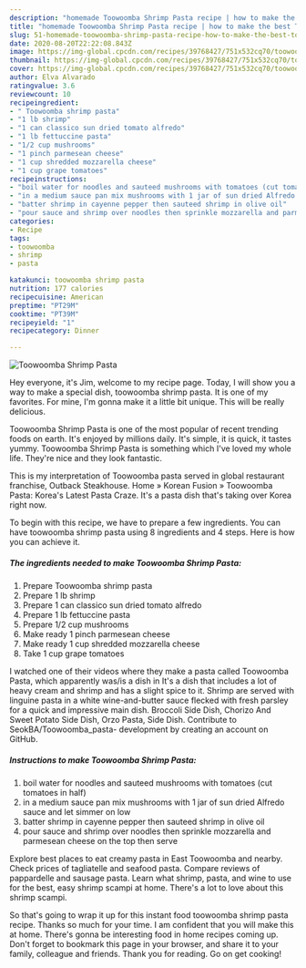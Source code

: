 ```yaml
---
description: "homemade Toowoomba Shrimp Pasta recipe | how to make the best Toowoomba Shrimp Pasta"
title: "homemade Toowoomba Shrimp Pasta recipe | how to make the best Toowoomba Shrimp Pasta"
slug: 51-homemade-toowoomba-shrimp-pasta-recipe-how-to-make-the-best-toowoomba-shrimp-pasta
date: 2020-08-20T22:22:08.843Z
image: https://img-global.cpcdn.com/recipes/39768427/751x532cq70/toowoomba-shrimp-pasta-recipe-main-photo.jpg
thumbnail: https://img-global.cpcdn.com/recipes/39768427/751x532cq70/toowoomba-shrimp-pasta-recipe-main-photo.jpg
cover: https://img-global.cpcdn.com/recipes/39768427/751x532cq70/toowoomba-shrimp-pasta-recipe-main-photo.jpg
author: Elva Alvarado
ratingvalue: 3.6
reviewcount: 10
recipeingredient:
- " Toowoomba shrimp pasta"
- "1 lb shrimp"
- "1 can classico sun dried tomato alfredo"
- "1 lb fettuccine pasta"
- "1/2 cup mushrooms"
- "1 pinch parmesean cheese"
- "1 cup shredded mozzarella cheese"
- "1 cup grape tomatoes"
recipeinstructions:
- "boil water for noodles and sauteed mushrooms with tomatoes (cut tomatoes in half)"
- "in a medium sauce pan mix mushrooms with 1 jar of sun dried Alfredo sauce and let simmer on low"
- "batter shrimp in cayenne pepper then sauteed shrimp in olive oil"
- "pour sauce and shrimp over noodles then sprinkle mozzarella and parmesean cheese on the top then serve"
categories:
- Recipe
tags:
- toowoomba
- shrimp
- pasta

katakunci: toowoomba shrimp pasta 
nutrition: 177 calories
recipecuisine: American
preptime: "PT29M"
cooktime: "PT39M"
recipeyield: "1"
recipecategory: Dinner

---
```



![Toowoomba Shrimp Pasta](https://img-global.cpcdn.com/recipes/39768427/751x532cq70/toowoomba-shrimp-pasta-recipe-main-photo.jpg)

Hey everyone, it's Jim, welcome to my recipe page. Today, I will show you a way to make a special dish, toowoomba shrimp pasta. It is one of my favorites. For mine, I'm gonna make it a little bit unique. This will be really delicious.

Toowoomba Shrimp Pasta is one of the most popular of recent trending foods on earth. It's enjoyed by millions daily. It's simple, it is quick, it tastes yummy. Toowoomba Shrimp Pasta is something which I've loved my whole life. They're nice and they look fantastic.

This is my interpretation of Toowoomba pasta served in global restaurant franchise, Outback Steakhouse. Home » Korean Fusion » Toowoomba Pasta: Korea&#39;s Latest Pasta Craze. It&#39;s a pasta dish that&#39;s taking over Korea right now.


To begin with this recipe, we have to prepare a few ingredients. You can have toowoomba shrimp pasta using 8 ingredients and 4 steps. Here is how you can achieve it.

<!--inarticleads1-->

##### The ingredients needed to make Toowoomba Shrimp Pasta:

1. Prepare  Toowoomba shrimp pasta
1. Prepare 1 lb shrimp
1. Prepare 1 can classico sun dried tomato alfredo
1. Prepare 1 lb fettuccine pasta
1. Prepare 1/2 cup mushrooms
1. Make ready 1 pinch parmesean cheese
1. Make ready 1 cup shredded mozzarella cheese
1. Take 1 cup grape tomatoes


I watched one of their videos where they make a pasta called Toowoomba Pasta, which apparently was/is a dish in It&#39;s a dish that includes a lot of heavy cream and shrimp and has a slight spice to it. Shrimp are served with linguine pasta in a white wine-and-butter sauce flecked with fresh parsley for a quick and impressive main dish. Broccoli Side Dish, Chorizo And Sweet Potato Side Dish, Orzo Pasta, Side Dish. Contribute to SeokBA/Toowoomba_pasta- development by creating an account on GitHub. 

<!--inarticleads2-->

##### Instructions to make Toowoomba Shrimp Pasta:

1. boil water for noodles and sauteed mushrooms with tomatoes (cut tomatoes in half)
1. in a medium sauce pan mix mushrooms with 1 jar of sun dried Alfredo sauce and let simmer on low
1. batter shrimp in cayenne pepper then sauteed shrimp in olive oil
1. pour sauce and shrimp over noodles then sprinkle mozzarella and parmesean cheese on the top then serve


Explore best places to eat creamy pasta in East Toowoomba and nearby. Check prices of tagliatelle and seafood pasta. Compare reviews of pappardelle and sausage pasta. Learn what shrimp, pasta, and wine to use for the best, easy shrimp scampi at home. There&#39;s a lot to love about this shrimp scampi. 

So that's going to wrap it up for this instant food toowoomba shrimp pasta recipe. Thanks so much for your time. I am confident that you will make this at home. There's gonna be interesting food in home recipes coming up. Don't forget to bookmark this page in your browser, and share it to your family, colleague and friends. Thank you for reading. Go on get cooking!
